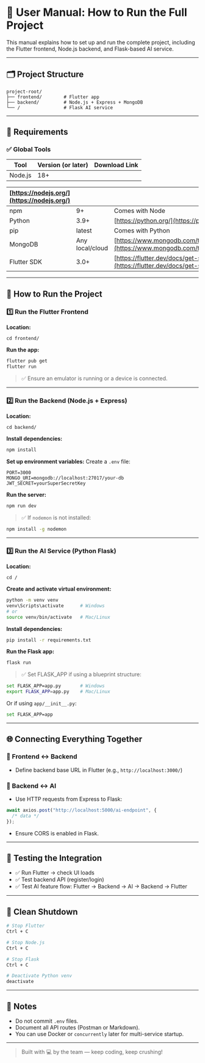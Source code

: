 # 📘 User Manual: How to Run the Full Project

This manual explains how to set up and run the complete project, including the Flutter frontend, Node.js backend, and Flask-based AI service.

---

## 🗂️ Project Structure

```
project-root/
├── frontend/        # Flutter app
├── backend/         # Node.js + Express + MongoDB
└── /                # Flask AI service
```

---

## 🧠 Requirements

### ✅ Global Tools

| Tool    | Version (or later) | Download Link |
| ------- | ------------------ | ------------- |
| Node.js | 18+                |               |

| [https://nodejs.org/](https://nodejs.org/) |                 |                                                                              |
| ------------------------------------------ | --------------- | ---------------------------------------------------------------------------- |
| npm                                        | 9+              | Comes with Node                                                              |
| Python                                     | 3.9+            | [https://python.org/](https://python.org/)                                   |
| pip                                        | latest          | Comes with Python                                                            |
| MongoDB                                    | Any local/cloud | [https://www.mongodb.com/try/download](https://www.mongodb.com/try/download) |
| Flutter SDK                                | 3.0+            | [https://flutter.dev/docs/get-started](https://flutter.dev/docs/get-started) |

---

## 🚀 How to Run the Project

### 1️⃣ Run the Flutter Frontend

**Location:**

```
cd frontend/
```

**Run the app:**

```bash
flutter pub get
flutter run
```

> ✅ Ensure an emulator is running or a device is connected.

---

### 2️⃣ Run the Backend (Node.js + Express)

**Location:**

```
cd backend/
```

**Install dependencies:**

```bash
npm install
```

**Set up environment variables:** Create a `.env` file:

```env
PORT=3000
MONGO_URI=mongodb://localhost:27017/your-db
JWT_SECRET=yourSuperSecretKey
```

**Run the server:**

```bash
npm run dev
```

> ✅ If `nodemon` is not installed:

```bash
npm install -g nodemon
```

---

### 3️⃣ Run the AI Service (Python Flask)

**Location:**

```
cd /
```

**Create and activate virtual environment:**

```bash
python -m venv venv
venv\Scripts\activate      # Windows
# or
source venv/bin/activate   # Mac/Linux
```

**Install dependencies:**

```bash
pip install -r requirements.txt
```

**Run the Flask app:**

```bash
flask run
```

> ✅ Set FLASK_APP if using a blueprint structure:

```bash
set FLASK_APP=app.py       # Windows
export FLASK_APP=app.py    # Mac/Linux
```

Or if using `app/__init__.py`:

```bash
set FLASK_APP=app
```

---

## 🌐 Connecting Everything Together

### 💬 Frontend ↔ Backend

- Define backend base URL in Flutter (e.g., `http://localhost:3000/`)

### 🧠 Backend ↔ AI

- Use HTTP requests from Express to Flask:

```ts
await axios.post("http://localhost:5000/ai-endpoint", {
  /* data */
});
```

- Ensure CORS is enabled in Flask.

---

## 🧪 Testing the Integration

- ✅ Run Flutter → check UI loads
- ✅ Test backend API (register/login)
- ✅ Test AI feature flow: Flutter → Backend → AI → Backend → Flutter

---

## 🧹 Clean Shutdown

```bash
# Stop Flutter
Ctrl + C

# Stop Node.js
Ctrl + C

# Stop Flask
Ctrl + C

# Deactivate Python venv
deactivate
```

---

## 🧾 Notes

- Do not commit `.env` files.
- Document all API routes (Postman or Markdown).
- You can use Docker or `concurrently` later for multi-service startup.

---

> Built with 💻 by the team — keep coding, keep crushing!
